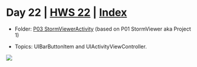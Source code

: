 # Day 22 | [HWS 22](https://www.hackingwithswift.com/100/22) | [Index](https://github.com/JulesMoorhouse/100DaysOfSwift/blob/master/README.md)

- Folder: [P03 StormViewerActivity](https://github.com/JulesMoorhouse/100DaysOfSwift/tree/master/P03%20StormViewerActivity/StormViewer) (based on P01 StormViewer aka Project 1)

- Topics: UIBarButtonItem and UIActivityViewController. 

<img src="../Images/day22-p03.gif">